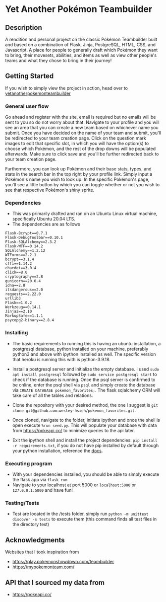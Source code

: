 # Yet Another Pokémon Teambuilder

## Description

A rendition and personal project on the classic Pokémon Teambuilder built and based on a combination of Flask, Jinja, 
PostgreSQL, HTML, CSS, and Javascript. A place for people to generally draft which Pokémon they want to bring, their movesets, abilities, and items as
well as view other people's teams and what they chose to bring in their journey!

## Getting Started

If you wish to simply view the project in action, head over to [yetanotherpokemonteambuilder](https://yetanotherpokemonteambuilder-32a0fcc5ffd6.herokuapp.com/)

### General user flow

Go ahead and register with the site, email is required but no emails will be sent to you so do not worry about that. 
Navigate to your profile and you will see an area that you can create a new team based on whichever name you submit. Once you have decided on the name of your team and submit, 
you'll be redirected to your team creation page. Click on the question mark images to edit that specific slot, in which you will have the option(s) to choose which Pokémon, 
and the rest of the drop downs will be populated afterwards. Make sure to click save and you'll be further redirected back to your team creation page. 

Furthermore, you can look up Pokémon and their base stats, types, and stats in the search bar in the top right by your profile link. Simply input a Pokémon's name you wish to look up.
In the specific Pokémon's page, you'll see a little button by which you can toggle whether or not you wish to see that respective Pokémon's shiny sprite. 

### Dependencies

* This was primarily drafted and ran on an Ubuntu Linux virtual machine, specifically Ubuntu 20.04 LTS.
* The dependencies are as follows
```
Flask-Bcrypt==0.7.1
Flask-DebugToolbar==0.10.1
Flask-SQLAlchemy==2.3.2
Flask-WTF==0.14.2
SQLAlchemy==1.2.12
WTForms==2.2.1
bcrypt==3.1.4
cffi==1.14.2
chardet==3.0.4
click==8.0
cryptography==2.8
gunicorn==20.0.4
idna==2.8
itsdangerous==2.0
requests==2.22.0
urllib3
Flask==1.0.2
Werkzeug==0.14.1
Jinja2==2.10
MarkupSafe==1.1.1
psycopg2-binary==2.8.4
```

### Installing

* The basic requirements to running this is having an ubuntu installation, a postgresql database, python installed on your machine,
preferably python3 and above with ipython installed as well. The specific version that heroku is running this with is python-3.9.18.

* Install a postgresql server and initialize the empty database. I used `sudo apt install postgresql` followed by `sudo service postgresql start` to check if 
the database is running. Once the psql server is confirmed to be online, enter the psql shell via `psql` and simply create the database
via `CREATE DATABASE pokemon_favorites;`. The flask sqlalchemy ORM will take care of all the tables and relations.

* Clone the repository with your desired method, the one I suggest is `git clone git@github.com:wesley-hsieh/pokemon_favorites.git`.

* Once cloned, navigate to the folder, initiate ipython and once the shell is open execute `%run seed.py`. This will populate your database
with data from https://pokeapi.co/ to minimize queries to the api later. 

* Exit the ipython shell and install the project dependencies: `pip install -r requirements.txt`, if you do not have pip installed by default through
your python installation, reference the [docs](https://pip.pypa.io/en/stable/installation/).

### Executing program

* With your dependencies installed, you should be able to simply execute the flask app via `flask run` 
* Navigate to your localhost at port 5000 or `localhost:5000` or `127.0.0.1:5000` and have fun!

### Testing/Tests

* Test are located in the /tests folder, simply run `python -m unittest discover -s tests` to execute them (this command finds all test files in the directory test)

## Acknowledgments

Websites that I took inspiration from
* https://play.pokemonshowdown.com/teambuilder
* https://mypokemonteam.com/

## API that I sourced my data from 
* https://pokeapi.co/ 
